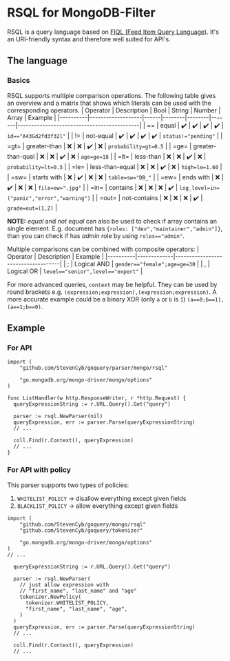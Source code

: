# RSQL for MongoDB-Filter
RSQL is a query language based on [FIQL (Feed Item Query Language)](https://datatracker.ietf.org/doc/html/draft-nottingham-atompub-fiql-00).
It's an URI-friendly syntax and therefore well suited for API's. 

## The language
### Basics
RSQL supports multiple comparison operations.
The following table gives an overview and a matrix that shows which literals can be used with the corresponding operators.
| Operator | Description       | Bool | String | Number | Array | Example                                    |
|----------|-------------------|------|--------|--------|-------|--------------------------------------------|
| ==       | equal             | ✔️   | ✔️    | ✔️     | ✔️   | `id=="A43Gd2fd3f32l"`                      |
| !=       | not-equal         | ✔️   | ✔️    | ✔️     | ✔️   | `status!="pending"`                        |
| =gt=     | greater-than      | ❌   | ❌    | ✔️     | ❌   | `probability=gt=0.5`                       |
| =ge=     | greater-than-qual | ❌   | ❌    | ✔️     | ❌   | `age=ge=18`                                |
| =lt=     | less-than         | ❌   | ❌    | ✔️     | ❌   | `probability=lt=0.5`                       |
| =le=     | less-than-equal   | ❌   | ❌    | ✔️     | ❌   | `high=le=1.60`                             |
| =sw=     | starts with       | ❌   | ✔️    | ❌     | ❌   | `table=sw="DB_"`                           |
| =ew=     | ends with         | ❌   | ✔️    | ❌     | ❌   | `file=ew=".jpg"`                           |
| =in=     | contains          | ❌   | ❌    | ❌     | ✔️   | `log_level=in=("panic","error","warning")` |
| =out=    | not-contains      | ❌   | ❌    | ❌     | ✔️   | `grade=out=(1,2)`                          |

**NOTE:** *equal* and *not equal* can also be used to check if array contains an single element.
E.g. document has `{roles: ["dev","maintainer","admin"]}`, than you can check if has *admin* role by using `roles=="admin"`.

Multiple comparisons can be combined with composite operators:
| Operator | Description | Example                            |
|----------|-------------|------------------------------------|
| ;        | Logical AND | `gender=="female";age=ge=30`       |
| ,        | Logical OR  | `level=="senior",level=="expert"`  |

For more advanced queries, `context` may be helpful.
They can be used by round brackets e.g. `(expression;expression),(expression;expression)`.
A more accurate example could be a binary XOR (only `a` or `b` is `1`) `(a==0;b==1),(a==1;b==0)`.

## Example
### For API
```golang
import (
	"github.com/StevenCyb/goquery/parser/mongo/rsql"

	"go.mongodb.org/mongo-driver/mongo/options"
)

func ListHandler(w http.ResponseWriter, r *http.Request) {
  queryExpressionString := r.URL.Query().Get("query")

  parser := rsql.NewParser(nil)
  queryExpression, err := parser.Parse(queryExpressionString)
  // ...

  coll.Find(r.Context(), queryExpression)
  // ...
}
```

### For API with policy
This parser supports two types of policies:
1) `WHITELIST_POLICY` -> disallow everything except given fields
2) `BLACKLIST_POLICY` -> allow everything except given fields
```golang
import (
	"github.com/StevenCyb/goquery/mongo/rsql"
	"github.com/StevenCyb/goquery/tokenizer"

	"go.mongodb.org/mongo-driver/mongo/options"
)
// ...

  queryExpressionString := r.URL.Query().Get("query")

  parser := rsql.NewParser(
    // just allow expression with 
    // "first_name", "last_name" and "age"
    tokenizer.NewPolicy(
      tokenizer.WHITELIST_POLICY,
      "first_name", "last_name", "age",
    )
  )
  queryExpression, err := parser.Parse(queryExpressionString)
  // ...

  coll.Find(r.Context(), queryExpression)
  // ...
```
